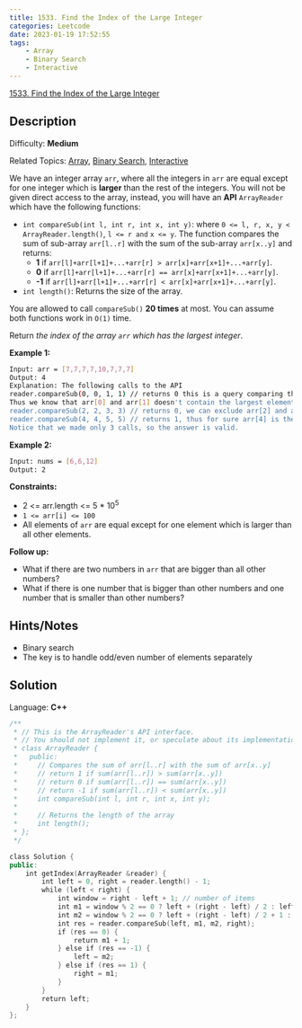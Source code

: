```yaml
---
title: 1533. Find the Index of the Large Integer
categories: Leetcode
date: 2023-01-19 17:52:55
tags:
    - Array
    - Binary Search
    - Interactive
---
```


[1533\. Find the Index of the Large Integer](https://leetcode.com/problems/find-the-index-of-the-large-integer/)

## Description

Difficulty: **Medium**

Related Topics: [Array](https://leetcode.com/tag/https://leetcode.com/tag/array//), [Binary Search](https://leetcode.com/tag/https://leetcode.com/tag/binary-search//), [Interactive](https://leetcode.com/tag/https://leetcode.com/tag/interactive//)

We have an integer array `arr`, where all the integers in `arr` are equal except for one integer which is **larger** than the rest of the integers. You will not be given direct access to the array, instead, you will have an **API** `ArrayReader` which have the following functions:

* `int compareSub(int l, int r, int x, int y)`: where `0 <= l, r, x, y < ArrayReader.length()`, `l <= r and` `x <= y`. The function compares the sum of sub-array `arr[l..r]` with the sum of the sub-array `arr[x..y]` and returns:
  * **1** if `arr[l]+arr[l+1]+...+arr[r] > arr[x]+arr[x+1]+...+arr[y]`.
  * **0** if `arr[l]+arr[l+1]+...+arr[r] == arr[x]+arr[x+1]+...+arr[y]`.
  * **-1** if `arr[l]+arr[l+1]+...+arr[r] < arr[x]+arr[x+1]+...+arr[y]`.
* `int length()`: Returns the size of the array.

You are allowed to call `compareSub()` **20 times** at most. You can assume both functions work in `O(1)` time.

Return _the index of the array `arr` which has the largest integer_.

**Example 1:**

```bash
Input: arr = [7,7,7,7,10,7,7,7]
Output: 4
Explanation: The following calls to the API
reader.compareSub(0, 0, 1, 1) // returns 0 this is a query comparing the sub-array (0, 0) with the sub array (1, 1), (i.e. compares arr[0] with arr[1]).
Thus we know that arr[0] and arr[1] doesn't contain the largest element.
reader.compareSub(2, 2, 3, 3) // returns 0, we can exclude arr[2] and arr[3].
reader.compareSub(4, 4, 5, 5) // returns 1, thus for sure arr[4] is the largest element in the array.
Notice that we made only 3 calls, so the answer is valid.
```

**Example 2:**

```bash
Input: nums = [6,6,12]
Output: 2
```

**Constraints:**

* 2 <= arr.length <= 5 * 10<sup>5</sup>
* `1 <= arr[i] <= 100`
* All elements of `arr` are equal except for one element which is larger than all other elements.

**Follow up:**

* What if there are two numbers in `arr` that are bigger than all other numbers?
* What if there is one number that is bigger than other numbers and one number that is smaller than other numbers?

## Hints/Notes

* Binary search
* The key is to handle odd/even number of elements separately

## Solution

Language: **C++**

```C++
/**
 * // This is the ArrayReader's API interface.
 * // You should not implement it, or speculate about its implementation
 * class ArrayReader {
 *   public:
 *     // Compares the sum of arr[l..r] with the sum of arr[x..y] 
 *     // return 1 if sum(arr[l..r]) > sum(arr[x..y])
 *     // return 0 if sum(arr[l..r]) == sum(arr[x..y])
 *     // return -1 if sum(arr[l..r]) < sum(arr[x..y])
 *     int compareSub(int l, int r, int x, int y);
 *
 *     // Returns the length of the array
 *     int length();
 * };
 */

class Solution {
public:
    int getIndex(ArrayReader &reader) {
        int left = 0, right = reader.length() - 1;
        while (left < right) {
            int window = right - left + 1; // number of items
            int m1 = window % 2 == 0 ? left + (right - left) / 2 : left + (right - left) / 2 - 1;
            int m2 = window % 2 == 0 ? left + (right - left) / 2 + 1 : left + (right - left) / 2 + 1;
            int res = reader.compareSub(left, m1, m2, right);
            if (res == 0) {
                return m1 + 1;
            } else if (res == -1) {
                left = m2;
            } else if (res == 1) {
                right = m1;
            }
        }
        return left;
    }
};
```
